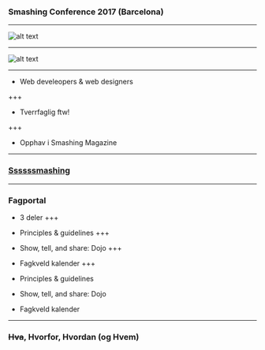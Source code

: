 ### Smashing Conference 2017 (Barcelona)

---

![alt text](https://github.com/HannahAmanda/smashingconf2017/blob/master/cat.png)

---

![alt text](https://github.com/HannahAmanda/smashingconf2017/blob/master/smashing-CAT.png)

---

* Web develeopers & web designers


+++
* Tverrfaglig ftw!

+++
* Opphav i Smashing Magazine


---

### [Ssssssmashing](https://www.smashingmagazine.com/)

---

### Fagportal

* 3 deler
+++

* Principles & guidelines
+++
* Show, tell, and share: Dojo
+++
* Fagkveld kalender
+++

* Principles & guidelines
* Show, tell, and share: Dojo
* Fagkveld kalender

---

### ~~Hva~~, Hvorfor, Hvordan (og Hvem)
